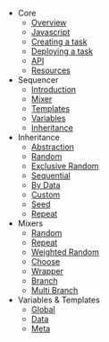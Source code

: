 - Core
    - [Overview](overview.md)
    - [Javascript](javascript.md)
    - [Creating a task](create.md)
    - [Deploying a task](deploy.md)
    - [API](API.md)
    - [Resources](resources.md)
- Sequencer
    - [Introduction](introduction.md)
    - [Mixer](mixer.md)
    - [Templates](templates.md)
    - [Variables](variables.md)
    - [Inheritance](inheritance.md)
- Inheritance
    - [Abstraction](inheritanceAbstraction.js)
    - [Random](inheritanceRandom.js)
    - [Exclusive Random](inheritanceExRandom.js)
    - [Sequential](inheritanceSequential.js)
    - [By Data](inheritanceByData.js)
    - [Custom](inheritanceCustom.js)
    - [Seed](inheritanceSeed.js)
    - [Repeat](inheritanceRepeat.js)
- Mixers
    - [Random](mixerRandom.js)
    - [Repeat](mixerRepeat.js)
    - [Weighted Random](mixerWeightedRandom.js)
    - [Choose](mixerChoose.js)
    - [Wrapper](mixerWrapper.js)
    - [Branch](mixerBranch.js)
    - [Multi Branch](mixerMultiBranch.js)
- Variables & Templates
    - [Global](templateGlobal.js)
    - [Data](templateData.js)
    - [Meta](templateMeta.js)

